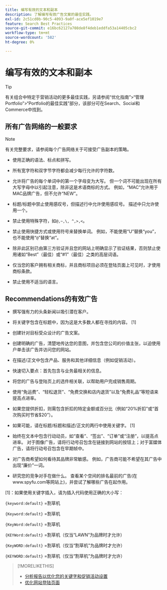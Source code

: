 ```yaml
---
title: 编写有效的文本和副本
description: 了解编写有效广告文案的最佳实践。
exl-id: 2c51cd0b-90c5-4093-9a0f-ace5ef1019e7
feature: Search Best Practices
source-git-commit: e16bc62127a708de8f4deb1eddfa53a14405cbc2
workflow-type: tm+mt
source-wordcount: '582'
ht-degree: 0%

---
```


# 编写有效的文本和副本

>[!TIP]
>
>有关组合中特定于营销活动的更多最佳实践，另请参阅“优化指南”>“管理Portfolio”>“Portfolio的最佳实践”部分，该部分可在Search、Social和Commerce中找到。<!-- verify convention for referencing Optimization Guide here -->

## 所有广告网络的一般要求

>[!NOTE]
>
>有关完整要求，请参阅每个广告网络关于可接受广告副本的策略。

* 使用正确的语法、标点和拼写。

* 所有宽字符和双字节字符都会减少每行允许的字符数。

* 允许将广告的每个单词中的第一个字母变为大写。 但一个词不可能出现在所有大写字母中以引起注意，除非这是术语商标的方式。 例如，“MAC”允许用于MAC品牌广告，但不允许“NEW”。

* 标题/标题中禁止使用感叹号，但描述行中允许使用感叹号。 描述中只允许使用一个。

* 禁止使用特殊字符，如`@,~,\, ^,>,<`。

* 禁止使用快捷方式或使用符号来替换单词。 例如，不能使用“U”替换“you”，也不能使用“`@`”替换“at”。

* 除非此区别已由第三方验证并且您的网站上明确显示了验证结果，否则禁止使用诸如“Best”（最佳）或“#1”（最佳）之类的高层词语。

* 仅当您的客户拥有相关商标，并且商标项目必须在登陆页面上可见时，才使用商标条款。

* 禁止使用不适当的语言。

## Recommendations的有效广告

* 撰写强有力的头条新闻以吸引潜在客户。

* 将关键字包含在标题中，因为这是大多数人都在寻找的内容。 [1]

* 创建针对目标受众设计的广告文案。

* 创建明确的广告，清楚地传达您的意图，并包含您公司的价值主张，以迫使用户单击该广告并访问您的网站。

* 在描述/正文中包含产品、服务和其他详细信息（例如促销活动）。

* 快速切入要点：首先包含与业务最相关的信息。

* 将您的广告与登陆页上的选件相关联，以帮助用户完成销售周期。

* 使用“免运费”、“轻松退货”、“免费交换和店内退货”以及“免费礼品”等短语来提高点进率。

* 如果您提供折扣，则需包含折扣的特定金额或百分比（例如“20%折扣”或“首次购买时节省$20”）。

* 如果可能，请在标题/标题和描述/正文的两行中使用关键字。 [1]

* 始终在文本中包含行动动员，如“查看”、“签出”、“订单”或“注册”，以提高点进率。 对于图像广告，请将行动号召包含在链接到网站的按钮上；对于富媒体广告，请将行动号召包含在早期帧中。

* 对广告商希望如何看待其品牌非常敏感。 例如，广告商可能不希望在其广告中出现“廉价”一词。

* 研究您的竞争对手在做什么。 查看某个空间的排名最前的广告(在www.spyfu.com等网站上)，并尝试了解哪些广告在起作用。

[1]：如果使用关键字插入，请为插入代码使用正确的大小写：

`{keyword:default}` =割草机

`{Keyword:default}` =割草机

`{KeyWord:default}` =割草机

`{KEYWord:default}` =割草机（仅当“LAWN”为品牌时才允许）

`{KeyWORD:default}` =割草机（仅当“割草机”为品牌时才允许）

`{KEYWORD:default}` =割草机（仅当“割草机”为品牌时才允许）

>[!MORELIKETHIS]
>
>* [分析报告以优化您的关键字和促销活动设置](best-practices-analyze.md)
>* [优化网站登陆页面](best-practices-optimize.md)
